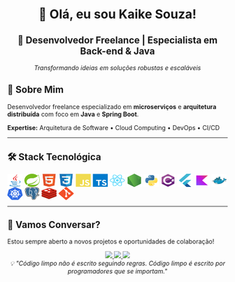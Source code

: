 <div align="center">

# 👋 Olá, eu sou Kaike Souza!

## 🚀 Desenvolvedor Freelance | Especialista em Back-end & Java

*Transformando ideias em soluções robustas e escaláveis*

</div>

## 🎯 Sobre Mim

Desenvolvedor freelance especializado em **microserviços** e **arquitetura distribuída** com foco em **Java** e **Spring Boot**.

**Expertise:** Arquitetura de Software • Cloud Computing • DevOps • CI/CD

---

## 🛠️ Stack Tecnológica

<div style="display: inline_block">
  <!-- Reduced icon sizes from 40x50 to 30x35 -->
  <img align="center" alt="Java" height="30" width="35" src="https://raw.githubusercontent.com/devicons/devicon/master/icons/java/java-original.svg">
  <img align="center" alt="Spring Boot" height="30" width="35" src="https://raw.githubusercontent.com/devicons/devicon/master/icons/spring/spring-original.svg">
  <img align="center" alt="HTML5" height="30" width="35" src="https://raw.githubusercontent.com/devicons/devicon/master/icons/html5/html5-original.svg">
  <img align="center" alt="CSS3" height="30" width="35" src="https://raw.githubusercontent.com/devicons/devicon/master/icons/css3/css3-original.svg">
  <img align="center" alt="JavaScript" height="30" width="35" src="https://raw.githubusercontent.com/devicons/devicon/master/icons/javascript/javascript-plain.svg">
  <img align="center" alt="TypeScript" height="30" width="35" src="https://raw.githubusercontent.com/devicons/devicon/master/icons/typescript/typescript-plain.svg">
  <img align="center" alt="React" height="30" width="35" src="https://raw.githubusercontent.com/devicons/devicon/master/icons/react/react-original.svg">
  <img align="center" alt="Node.js" height="30" width="35" src="https://raw.githubusercontent.com/devicons/devicon/master/icons/nodejs/nodejs-original.svg">
  <img align="center" alt="Python" height="30" width="35" src="https://raw.githubusercontent.com/devicons/devicon/master/icons/python/python-original.svg">
  <img align="center" alt="C#" height="30" width="35" src="https://raw.githubusercontent.com/devicons/devicon/master/icons/csharp/csharp-original.svg">
  <img align="center" alt="Flutter" height="30" width="35" src="https://raw.githubusercontent.com/devicons/devicon/master/icons/flutter/flutter-original.svg">
  <img align="center" alt="Kotlin" height="30" width="35" src="https://raw.githubusercontent.com/devicons/devicon/master/icons/kotlin/kotlin-original.svg">
  <img align="center" alt="Docker" height="30" width="35" src="https://raw.githubusercontent.com/devicons/devicon/master/icons/docker/docker-original.svg">
  <img align="center" alt="Kubernetes" height="30" width="35" src="https://raw.githubusercontent.com/devicons/devicon/master/icons/kubernetes/kubernetes-plain.svg">
  <img align="center" alt="PostgreSQL" height="30" width="35" src="https://raw.githubusercontent.com/devicons/devicon/master/icons/postgresql/postgresql-original.svg">
  <img align="center" alt="Redis" height="30" width="35" src="https://raw.githubusercontent.com/devicons/devicon/master/icons/redis/redis-original.svg">
  <img align="center" alt="Git" height="30" width="35" src="https://raw.githubusercontent.com/devicons/devicon/master/icons/git/git-original.svg">
</div>

---

## 🤝 Vamos Conversar?

Estou sempre aberto a novos projetos e oportunidades de colaboração!

<div align="center">
  <a href="https://www.linkedin.com/in/kaike-souza-326167a2/" target="_blank">
    <img src="https://img.shields.io/badge/-LinkedIn-%230077B5?style=for-the-badge&logo=linkedin&logoColor=white">
  </a>
  <a href="mailto:kaike_souza@hotmail.com.br">
    <img src="https://img.shields.io/badge/-Outlook-%230078D7?style=for-the-badge&logo=microsoft-outlook&logoColor=white">
  </a>
  <a href="https://www.instagram.com/kaike9722/" target="_blank">
    <img src="https://img.shields.io/badge/-Instagram-%23E4405F?style=for-the-badge&logo=instagram&logoColor=white">
  </a>
</div>

<div align="center">
  <i>💡 "Código limpo não é escrito seguindo regras. Código limpo é escrito por programadores que se importam."</i>
</div>
